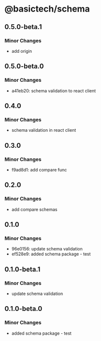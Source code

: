 # @basictech/schema

## 0.5.0-beta.1

### Minor Changes

- add origin

## 0.5.0-beta.0

### Minor Changes

- a41eb20: schema validation to react client

## 0.4.0

### Minor Changes

- schema validation in react client

## 0.3.0

### Minor Changes

- f9ad8d1: add compare func

## 0.2.0

### Minor Changes

- add compare schemas

## 0.1.0

### Minor Changes

- 96e0156: update schema validation
- ef528e9: added schema package - test

## 0.1.0-beta.1

### Minor Changes

- update schema validation

## 0.1.0-beta.0

### Minor Changes

- added schema package - test
